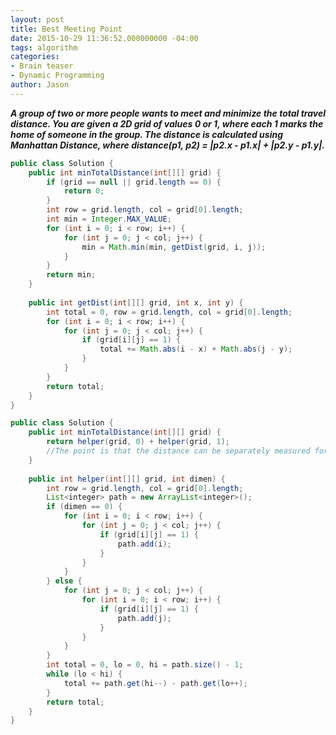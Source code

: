 ```yaml
---
layout: post
title: Best Meeting Point
date: 2015-10-29 11:36:52.000000000 -04:00
tags: algorithm
categories:
- Brain teaser
- Dynamic Programming
author: Jason
---
```

<p><strong><em>A group of two or more people wants to meet and minimize the total travel distance. You are given a 2D grid of values 0 or 1, where each 1 marks the home of someone in the group. The distance is calculated using Manhattan Distance, where distance(p1, p2) = |p2.x - p1.x| + |p2.y - p1.y|.</em></strong></p>


``` java
public class Solution {
    public int minTotalDistance(int[][] grid) {
        if (grid == null || grid.length == 0) {
            return 0;
        }
        int row = grid.length, col = grid[0].length;
        int min = Integer.MAX_VALUE;
        for (int i = 0; i < row; i++) {
            for (int j = 0; j < col; j++) {
                min = Math.min(min, getDist(grid, i, j));
            }
        }
        return min;
    }
    
    public int getDist(int[][] grid, int x, int y) {
        int total = 0, row = grid.length, col = grid[0].length;
        for (int i = 0; i < row; i++) {
            for (int j = 0; j < col; j++) {
                if (grid[i][j] == 1) {
                    total += Math.abs(i - x) + Math.abs(j - y);
                }
            }
        }
        return total;
    }
}
```

``` java
public class Solution {
    public int minTotalDistance(int[][] grid) {
        return helper(grid, 0) + helper(grid, 1);
        //The point is that the distance can be separately measured for the horizontal and vertical directions, and the optimal point can also be chosen separately.
    }
    
    public int helper(int[][] grid, int dimen) {
        int row = grid.length, col = grid[0].length;
        List<integer> path = new ArrayList<integer>();
        if (dimen == 0) {
            for (int i = 0; i < row; i++) {
                for (int j = 0; j < col; j++) {
                    if (grid[i][j] == 1) {
                        path.add(i);
                    }
                }
            }
        } else {
            for (int j = 0; j < col; j++) {
                for (int i = 0; i < row; i++) {
                    if (grid[i][j] == 1) {
                        path.add(j);
                    }
                }
            }
        }
        int total = 0, lo = 0, hi = path.size() - 1;
        while (lo < hi) {
            total += path.get(hi--) - path.get(lo++);
        }
        return total;
    }
}
```
